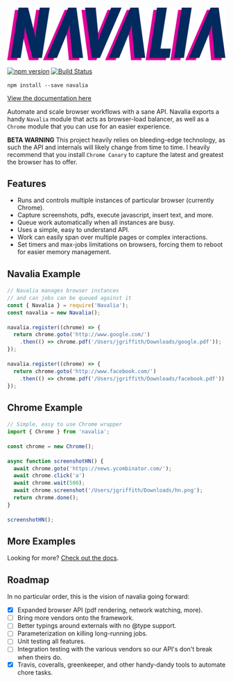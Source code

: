 ![Navalia](./assets/logo-color.svg)

[![npm version](https://badge.fury.io/js/navalia.svg)](https://badge.fury.io/js/navalia)
[![Build Status](https://travis-ci.org/joelgriffith/navalia.svg?branch=master)](https://travis-ci.org/joelgriffith/navalia)

`npm install --save navalia`

[View the documentation here](https://joelgriffith.github.io/navalia/)

Automate and scale browser workflows with a sane API. Navalia exports a handy `Navalia` module that acts as browser-load balancer, as well as a `Chrome` module that you can use for an easier experience.

**BETA WARNING**
This project heavily relies on bleeding-edge technology, as such the API and internals will likely change from time to time. I heavily recommend that you install `Chrome Canary` to capture the latest and greatest the browser has to offer.

## Features

- Runs and controls multiple instances of particular browser (currently Chrome).
- Capture screenshots, pdfs, execute javascript, insert text, and more.
- Queue work automatically when all instances are busy.
- Uses a simple, easy to understand API.
- Work can easily span over multiple pages or complex interactions.
- Set timers and max-jobs limitations on browsers, forcing them to reboot for easier memory management.

## Navalia Example
```javascript
// Navalia manages browser instances
// and can jobs can be queued against it
const { Navalia } = require('Navalia');
const navalia = new Navalia();

navalia.register((chrome) => {
  return chrome.goto('http://www.google.com/')
    .then(() => chrome.pdf('/Users/jgriffith/Downloads/google.pdf'));
});

navalia.register((chrome) => {
  return chrome.goto('http://www.facebook.com/')
    .then(() => chrome.pdf('/Users/jgriffith/Downloads/facebook.pdf'));
});
```

## Chrome Example
```ts
// Simple, easy to use Chrome wrapper
import { Chrome } from 'navalia';

const chrome = new Chrome();

async function screenshotHN() {
  await chrome.goto('https://news.ycombinator.com/');
  await chrome.click('a')
  await chrome.wait(500);
  await chrome.screenshot('/Users/jgriffith/Downloads/hn.png');
  return chrome.done();
}

screenshotHN();
```

## More Examples

Looking for more? [Check out the docs](https://joelgriffith.github.io/navalia/).

## Roadmap

In no particular order, this is the vision of navalia going forward:

- [X] Expanded browser API (pdf rendering, network watching, more).
- [ ] Bring more vendors onto the framework.
- [ ] Better typings around externals with no @type support.
- [ ] Parameterization on killing long-running jobs.
- [ ] Unit testing all features.
- [ ] Integration testing with the various vendors so our API's don't break when theirs do.
- [X] Travis, coveralls, greenkeeper, and other handy-dandy tools to automate chore tasks.
